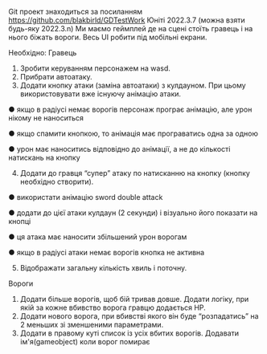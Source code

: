 Git проект знаходиться за посиланням
https://github.com/blakbirld/GDTestWork
Юніті 2022.3.7 (можна взяти будь-яку 2022.3.n)
Ми маємо геймплей де на сцені стоїть гравець і на нього біжать вороги.
Весь UI робити під мобільні екрани.

Необхідно:
Гравець
1. Зробити керуванням персонажем на wasd.
2. Прибрати автоатаку.
3. Додати кнопку атаки (заміна автоатаки) з кулдауном. При цьому
використовувати вже існуючу анімацію атаки.

● якщо в радіусі немає ворогів персонаж програє анімацію, але
урон нікому не наноситься

● якщо спамити кнопкою, то анімація має програватись одна за
одною

● урон має наноситись відповідно до анімації, а не до кількості
натискань на кнопку

4. Додати до гравця “супер” атаку по натисканню на кнопку (кнопку
необхідно створити).

● використати анімацію sword double attack

● додати до цієї атаки кулдаун (2 секунди) і візуально його
показати на кнопці

● ця атака має наносити збільшений урон ворогам

● якщо в радіусі атаки немає ворогів кнопка не активна

5. Відображати загальну кількість хвиль і поточну.

Вороги
1. Додати більше ворогів, щоб бій тривав довше. Додати логіку, при
якій за кожне вбивство ворога гравцю додається HP.
2. Додати нового ворога, при вбивстві якого він буде “розпадатись” на
2 меньших зі зменшеними параметрами.
3. Додати в правому куті список із усіх вбитих ворогів. Додавати
ім'я(gameobject) коли ворог помирає
